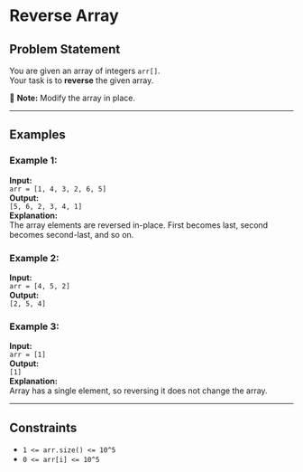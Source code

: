 # Reverse Array

## Problem Statement

You are given an array of integers `arr[]`.  
Your task is to **reverse** the given array.

📝 **Note:** Modify the array in place.

---

## Examples

### Example 1:
**Input:**  
`arr = [1, 4, 3, 2, 6, 5]`  
**Output:**  
`[5, 6, 2, 3, 4, 1]`  
**Explanation:**  
The array elements are reversed in-place. First becomes last, second becomes second-last, and so on.

### Example 2:
**Input:**  
`arr = [4, 5, 2]`  
**Output:**  
`[2, 5, 4]`

### Example 3:
**Input:**  
`arr = [1]`  
**Output:**  
`[1]`  
**Explanation:**  
Array has a single element, so reversing it does not change the array.

---

## Constraints

- `1 <= arr.size() <= 10^5`
- `0 <= arr[i] <= 10^5`
